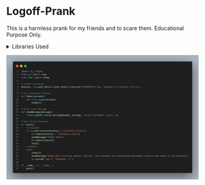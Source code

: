 # Logoff-Prank
This is a harmless prank for my friends and to scare them. Educational Purpose Only.

<details>
  <summary>Libraries Used</summary>
  <p>OS, ctypes, sys & time</p>
  <summary>Written Functions</summary>
  <p>

Names | Purpose
:------:|:--------:
timer() | Takes How Many Seconds as Parameter and Waits That Given Time To Run The Next Task After
showMessage() | Takes Message Body as Parameter and Shows The Error Message To Scare My Friends. The Title Needs To Be Manually Changed


    
  </p>
</details>


![picture alt](https://github.com/srs404/Logoff-Prank/blob/main/prank.png "Title is optional")
